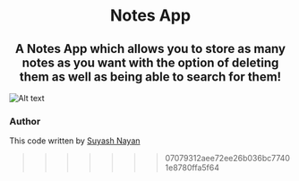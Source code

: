<h1 align="center">Notes App</h1>
<h2 align="center">
A Notes App which allows you to store as many notes as you want with the option of deleting them as well as being able to search for them!
</h2>

![Alt text](https://media2.giphy.com/media/ZXWv32mWWBBh2OXpdP/giphy.gif?cid=790b7611e47721645c9b60cc21bd32766392690271bfd243&rid=giphy.gif&ct=g)

### Author
This code written by [Suyash Nayan](https://www.github.com/7suyash7)
>>>>>>> 07079312aee72ee26b036bc77401e8780ffa5f64
